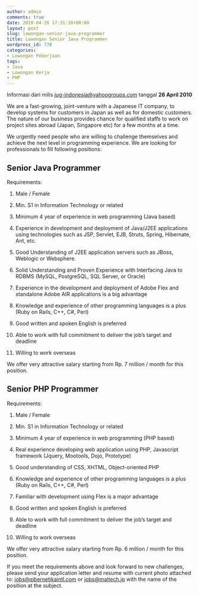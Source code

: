```yaml
---
author: admin
comments: true
date: 2010-04-26 17:31:18+00:00
layout: post
slug: lowongan-senior-java-programmer
title: Lowongan Senior Java Programmer
wordpress_id: 778
categories:
- Lowongan Pekerjaan
tags:
- Java
- Lowongan Kerja
- PHP
---
```


Informasi dari milis [jug-indonesia@yahoogroups.com](jug-indonesia@yahoogroups.com) tanggal **26 April 2010**

We are a fast-growing, joint-venture with a Japanese IT company, to develop systems for customers in Japan as well as for  domestic customers. The nature of our business provides chance for qualified staffs to work on project sites abroad (Japan,  Singapore etc) for a few months at a time.

We urgently need people who are willing to challenge themselves and achieve the next level in programming experience.
We are looking for professionals to fill following positions:



## Senior Java Programmer


Requirements:




  1. Male / Female


  2. Min. S1 in Information Technology or related


  3. Minimum 4 year of experience in web programming (Java based)


  4. Experience in development and deployment of Java/J2EE applications using technologies such as JSP, Servlet, EJB, Struts, Spring, Hibernate, Ant, etc.


  5. Good Understanding of J2EE application servers such as JBoss, Weblogic or Websphere.


  6. Solid Understanding and Proven Experience with Interfacing Java to RDBMS (MySQL, PostgreSQL, SQL Server, or Oracle)


  7. Experience in the development and deployment of Adobe Flex and standalone Adobe AIR applications is a big advantage


  8. Knowledge and experience of other programming languages is a plus (Ruby on Rails, C++, C#, Perl)


  9. Good written and spoken English is preferred


  10. Able to work with full commitment to deliver the job’s target and deadline


  11. Willing to work overseas



We offer very attractive salary starting from Rp. 7 million / month for this position.



## Senior PHP Programmer


Requirements:




  1. Male / Female


  2. Min. S1 in Information Technology or related


  3. Minimum 4 year of experience in web programming (PHP based)


  4. Real experience developing web application using PHP, Javascript framework (Jquery, Mootools, Dojo, Prototype)


  5. Good understanding of CSS, XHTML, Object-oriented PHP


  6. Knowledge and experience of other programming languages is a plus (Ruby on Rails, C++, C#, Perl)


  7. Familiar with development using Flex is a major advantage


  8. Good written and spoken English is preferred


  9. Able to work with full commitment to deliver the job’s target and deadline


  10. Willing to work overseas



We offer very attractive salary starting from Rp. 6 million / month for this position.

If you meet the requirements above and look forward to new challenges, please send your application letter and resume with current photo attached to:
[jobs@sibernetikaintl.com](mailto:jobs@sibernetikaintl.com) or [jobs@maltech.jp](mailto:jobs@maltech.jp) with the name of the position at the subject.
